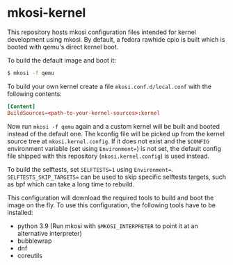 # mkosi-kernel

This repository hosts mkosi configuration files intended for kernel development
using mkosi. By default, a fedora rawhide cpio is built which is booted with
qemu's direct kernel boot.

To build the default image and boot it:

```sh
$ mkosi -f qemu
```

To build your own kernel create a file `mkosi.conf.d/local.conf` with the
following contents:

```conf
[Content]
BuildSources=<path-to-your-kernel-sources>:kernel
```

Now run `mkosi -f qemu` again and a custom kernel will be built and booted
instead of the default one. The kconfig file will be picked up from the kernel
source tree at `mkosi.kernel.config`. If it does not exist and the `$CONFIG`
environment variable (set using `Environment=`) is not set, the default config
file shipped with this repository (`mkosi.kernel.config`) is used instead.

To build the selftests, set `SELFTESTS=1` using `Environment=`.
`SELFTESTS_SKIP_TARGETS=` can be used to skip specific selftests targets, such
as bpf which can take a long time to rebuild.

This configuration will download the required tools to build and boot the image
on the fly. To use this configuration, the following tools have to be installed:

- python 3.9 (Run mkosi with `$MKOSI_INTERPRETER` to point it at an alternative
  interpreter)
- bubblewrap
- dnf
- coreutils
